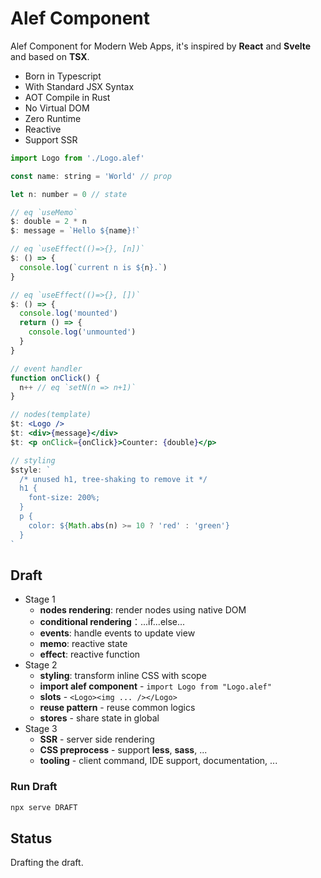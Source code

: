 # Alef Component

Alef Component for Modern Web Apps, it's inspired by **React** and **Svelte** and based on **TSX**.

- Born in Typescript
- With Standard JSX Syntax
- AOT Compile in Rust
- No Virtual DOM
- Zero Runtime
- Reactive
- Support SSR

```jsx
import Logo from './Logo.alef'

const name: string = 'World' // prop

let n: number = 0 // state

// eq `useMemo`
$: double = 2 * n
$: message = `Hello ${name}!`

// eq `useEffect(()=>{}, [n])`
$: () => {
  console.log(`current n is ${n}.`)
}

// eq `useEffect(()=>{}, [])`
$: () => {
  console.log('mounted')
  return () => {
    console.log('unmounted')
  }
}

// event handler
function onClick() {
  n++ // eq `setN(n => n+1)`
}

// nodes(template)
$t: <Logo />
$t: <div>{message}</div>
$t: <p onClick={onClick}>Counter: {double}</p>

// styling
$style: `
  /* unused h1, tree-shaking to remove it */
  h1 {
    font-size: 200%;
  }
  p {
    color: ${Math.abs(n) >= 10 ? 'red' : 'green'}    
  }
`
```

## Draft

- Stage 1
  - **nodes rendering**: render nodes using native DOM
  - **conditional rendering**：...if...else...
  - **events**: handle events to update view
  - **memo**: reactive state
  - **effect**: reactive function
- Stage 2
  - **styling**: transform inline CSS with scope
  - **import alef component** - `import Logo from "Logo.alef"`
  - **slots** - `<Logo><img ... /></Logo>`
  - **reuse pattern** - reuse common logics
  - **stores** - share state in global
- Stage 3
  - **SSR** - server side rendering
  - **CSS preprocess** - support **less**, **sass**, ...
  - **tooling** - client command, IDE support, documentation, ...

### Run Draft

```bash
npx serve DRAFT
```

## Status

Drafting the draft.
